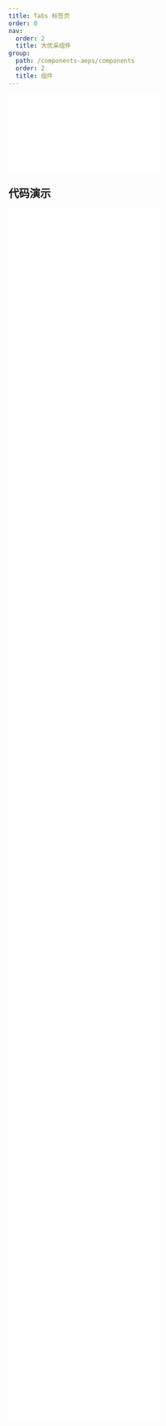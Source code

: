 ```yaml
---
title: Tabs 标签页
order: 0
nav:
  order: 2
  title: 大优采组件
group:
  path: /components-aeps/components
  order: 2
  title: 组件
---
```


<div>
<embed src="@docs-common/tabs/index.md"></embed>
</div>
        
## 代码演示

<Row gutter=8>

  <Col span=24>
    
  <div class="code-box"><embed src="@abiz-rc-aeps/tabs/demo/basic-tabs-aeps.md"></embed></div>
          
  <div class="code-box"><embed src="@abiz-rc-aeps/tabs/demo/card-tabs-aeps.md"></embed></div>
          
  <div class="code-box"><embed src="@abiz-rc-aeps/tabs/demo/card-top-tabs-aeps.md"></embed></div>
          
  <div class="code-box"><embed src="@abiz-rc-aeps/tabs/demo/centered-tabs-aeps.md"></embed></div>
          
  <div class="code-box"><embed src="@abiz-rc-aeps/tabs/demo/custom-add-trigger-tabs-aeps.md"></embed></div>
          
  <div class="code-box"><embed src="@abiz-rc-aeps/tabs/demo/custom-tab-bar-node-tabs-aeps.md"></embed></div>
          
  <div class="code-box"><embed src="@abiz-rc-aeps/tabs/demo/custom-tab-bar-tabs-aeps.md"></embed></div>
          
  <div class="code-box"><embed src="@abiz-rc-aeps/tabs/demo/disabled-tabs-aeps.md"></embed></div>
          
  <div class="code-box"><embed src="@abiz-rc-aeps/tabs/demo/editable-card-tabs-aeps.md"></embed></div>
          
  <div class="code-box"><embed src="@abiz-rc-aeps/tabs/demo/extra-tabs-aeps.md"></embed></div>
          
  <div class="code-box"><embed src="@abiz-rc-aeps/tabs/demo/icon-tabs-aeps.md"></embed></div>
          
  <div class="code-box"><embed src="@abiz-rc-aeps/tabs/demo/nest-tabs-aeps.md"></embed></div>
          
  <div class="code-box"><embed src="@abiz-rc-aeps/tabs/demo/position-tabs-aeps.md"></embed></div>
          
  <div class="code-box"><embed src="@abiz-rc-aeps/tabs/demo/size-tabs-aeps.md"></embed></div>
          
  <div class="code-box"><embed src="@abiz-rc-aeps/tabs/demo/slide-tabs-aeps.md"></embed></div>
          
  </Col>
          
</Row>
        
<div><embed src="@docs-common/tabs/index-api.md"></embed><div>
        